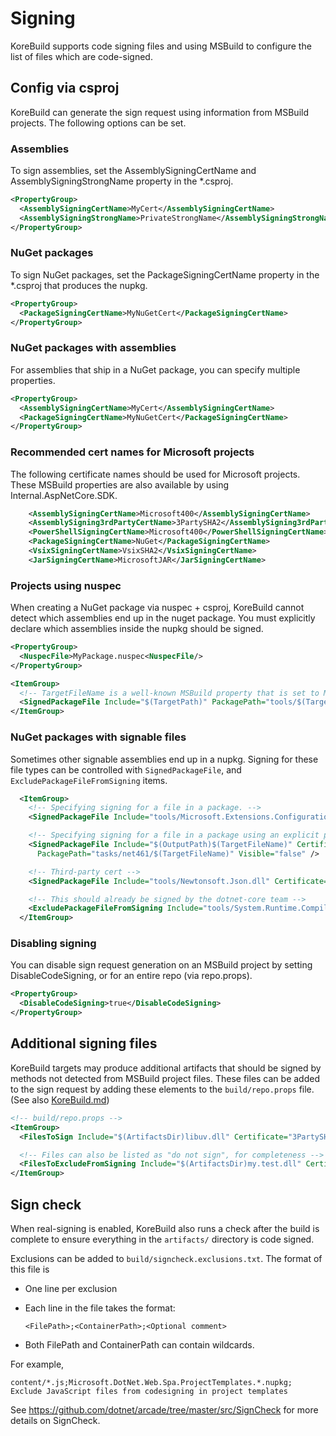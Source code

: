Signing
=======

KoreBuild supports code signing files and using MSBuild to configure the list of files which are code-signed.

## Config via csproj

KoreBuild can generate the sign request using information from MSBuild projects. The following options can be set.

### Assemblies

To sign assemblies, set the AssemblySigningCertName and AssemblySigningStrongName property in the \*.csproj.

```xml
<PropertyGroup>
  <AssemblySigningCertName>MyCert</AssemblySigningCertName>
  <AssemblySigningStrongName>PrivateStrongName</AssemblySigningStrongName>
</PropertyGroup>
```

### NuGet packages

To sign NuGet packages, set the PackageSigningCertName property in the \*.csproj that produces the nupkg.

```xml
<PropertyGroup>
  <PackageSigningCertName>MyNuGetCert</PackageSigningCertName>
</PropertyGroup>
```

### NuGet packages with assemblies

For assemblies that ship in a NuGet package, you can specify multiple properties.

```xml
<PropertyGroup>
  <AssemblySigningCertName>MyCert</AssemblySigningCertName>
  <PackageSigningCertName>MyNuGetCert</PackageSigningCertName>
</PropertyGroup>
```

### Recommended cert names for Microsoft projects

The following certificate names should be used for Microsoft projects. These MSBuild properties are also available by using Internal.AspNetCore.SDK.

```xml
    <AssemblySigningCertName>Microsoft400</AssemblySigningCertName>
    <AssemblySigning3rdPartyCertName>3PartySHA2</AssemblySigning3rdPartyCertName>
    <PowerShellSigningCertName>Microsoft400</PowerShellSigningCertName>
    <PackageSigningCertName>NuGet</PackageSigningCertName>
    <VsixSigningCertName>VsixSHA2</VsixSigningCertName>
    <JarSigningCertName>MicrosoftJAR</JarSigningCertName>
```

### Projects using nuspec

When creating a NuGet package via nuspec + csproj, KoreBuild cannot detect which assemblies
end up in the nuget package. You must explicitly declare which assemblies inside the nupkg
should be signed.

```xml
<PropertyGroup>
  <NuspecFile>MyPackage.nuspec<NuspecFile/>
</PropertyGroup>

<ItemGroup>
  <!-- TargetFileName is a well-known MSBuild property that is set to MyPackage.dll -->
  <SignedPackageFile Include="$(TargetPath)" PackagePath="tools/$(TargetFileName)" Visible="false" />
</ItemGroup>
```

### NuGet packages with signable files

Sometimes other signable assemblies end up in a nupkg. Signing for these file types can be controlled with `SignedPackageFile`, and `ExcludePackageFileFromSigning` items.

```xml
  <ItemGroup>
    <!-- Specifying signing for a file in a package. -->
    <SignedPackageFile Include="tools/Microsoft.Extensions.Configuration.Abstractions.dll" Certificate="$(AssemblySigningCertName)" Visible="false" />

    <!-- Specifying signing for a file in a package using an explicit path within the NuGet package. -->
    <SignedPackageFile Include="$(OutputPath)$(TargetFileName)" Certificate="$(AssemblySigningCertName)"
      PackagePath="tasks/net461/$(TargetFileName)" Visible="false" />

    <!-- Third-party cert -->
    <SignedPackageFile Include="tools/Newtonsoft.Json.dll" Certificate="3PartySHA2" Visible="false" />

    <!-- This should already be signed by the dotnet-core team -->
    <ExcludePackageFileFromSigning Include="tools/System.Runtime.CompilerServices.Unsafe.dll" />
  </ItemGroup>
```

### Disabling signing

You can disable sign request generation on an MSBuild project by setting DisableCodeSigning, or for an entire repo (via repo.props).

```xml
<PropertyGroup>
  <DisableCodeSigning>true</DisableCodeSigning>
</PropertyGroup>
```

## Additional signing files

KoreBuild targets may produce additional artifacts that should be signed by methods not detected from MSBuild project files. These files can be added to the sign request by adding
these elements to the `build/repo.props` file. (See also [KoreBuild.md](./KoreBuild.md#repo-props))

```xml
<!-- build/repo.props -->
<ItemGroup>
  <FilesToSign Include="$(ArtifactsDir)libuv.dll" Certificate="3PartySHA2" />

  <!-- Files can also be listed as "do not sign", for completeness -->
  <FilesToExcludeFromSigning Include="$(ArtifactsDir)my.test.dll" Certificate="3PartySHA2" />
</ItemGroup>
```

## Sign check

When real-signing is enabled, KoreBuild also runs a check after the build is complete to ensure everything in the `artifacts/` directory
is code signed.

Exclusions can be added to `build/signcheck.exclusions.txt`. The format of this file is

* One line per exclusion

* Each line in the file takes the format:

  ```
  <FilePath>;<ContainerPath>;<Optional comment>
  ```

* Both FilePath and ContainerPath can contain wildcards.

For example,
```
content/*.js;Microsoft.DotNet.Web.Spa.ProjectTemplates.*.nupkg; Exclude JavaScript files from codesigning in project templates
```

See https://github.com/dotnet/arcade/tree/master/src/SignCheck for more details on SignCheck.
